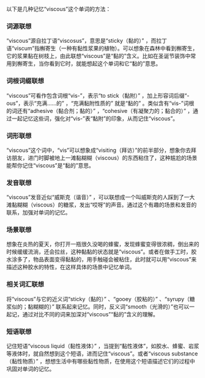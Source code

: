以下是几种记忆“viscous”这个单词的方法：

### 词源联想
“viscous”源自拉丁语“viscosus”，意思是“sticky（黏的）” ，而拉丁语“viscum”指槲寄生（一种有黏性浆果的植物）。可以想象在森林中看到槲寄生，它的浆果黏在树枝上，由此联想“viscous”是“黏的”含义。比如在圣诞节装饰中常用到槲寄生，当你看到它时，就能想起这个单词和它“黏的”意思。 

### 词根词缀联想
“viscous”可看作包含词根“vis-”，表示“to stick（黏附）” ，加上形容词后缀“-ous”，表示“充满……的” ，“充满黏附性质的” 就是“黏的” 。类似含有“vis-”词根的词还有“adhesive（黏合剂；黏的）” ，“cohesive（有凝聚力的；黏合的）” ，通过一起记忆这些词，强化对“vis-”表“黏附”的印象，从而记住“viscous”。 

### 词形联想
“viscous”这个词中，“vis”可以想象成“visiting（拜访）”的前半部分，想象你去拜访朋友，进门时脚被地上一滩黏糊糊（viscous）的东西粘住了，这种尴尬的场景能帮你记住“viscous”是“黏的”意思。 

### 发音联想
“viscous”发音近似“威斯克（谐音）” ，可以联想成一个叫威斯克的人踩到了一大滩黏糊糊（viscous）的糖浆，发出“哎呀”的声音。通过这个有趣的场景和发音的联系，加强对单词的记忆。 

### 场景联想
想象在炎热的夏天，你打开一瓶很久没喝的蜂蜜，发现蜂蜜变得很浓稠，倒出来的时候缓缓流淌，还会拉丝，这种黏黏的状态就是“viscous”。或者在做手工时，胶水涂多了，物品表面变得黏黏的，用手触碰会被粘住，此时就可以用“viscous”来描述这种胶水的特性，在这样具体的场景中记忆单词。 

### 相关词汇联想
将“viscous”与它的近义词“sticky（黏的）” 、“gooey（胶粘的）” 、“syrupy（糖浆似的；黏糊糊的）” 联系起来记忆。同时，反义词“smooth（光滑的）”也可以一起记，通过对比不同的词来加深对“viscous”“黏的”含义的理解。 

### 短语联想
记住短语“viscous liquid（黏性液体）” ，当提到“黏性液体”，如胶水、蜂蜜、岩浆等液体时，就自然想到这个短语，进而记住“viscous”。或者“viscous substance（黏性物质）” ，想想生活中有哪些黏性物质，在使用这个短语描述它们的过程中巩固对单词的记忆。 